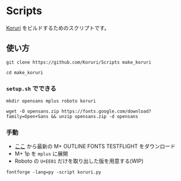 # Scripts

[Koruri](http://koruri.lindwurm.biz) をビルドするためのスクリプトです。

## 使い方

```
git clone https://github.com/Koruri/Scripts make_koruri
```

```
cd make_koruri
```

### `setup.sh` でできる

```
mkdir opensans mplus roboto koruri
```

```
wget -O opensans.zip https://fonts.google.com/download?family=Open+Sans && unzip opensans.zip -d opensans
```

### 手動

* [ここ](https://osdn.jp/projects/mplus-fonts/releases/62344) から最新の M+ OUTLINE FONTS TESTFLIGHT をダウンロード
* M+ 1p を `mplus` に展開
* Roboto の `U+EE01` だけを取り出した版を用意する(WIP)

```
fontforge -lang=py -script koruri.py
```
